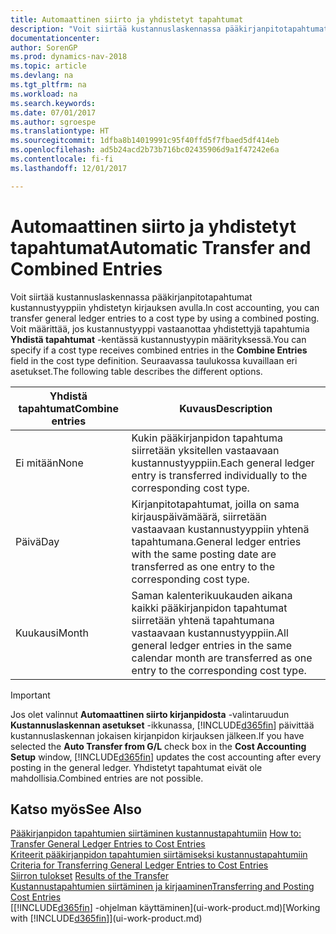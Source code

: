 ```yaml
---
title: Automaattinen siirto ja yhdistetyt tapahtumat
description: "Voit siirtää kustannuslaskennassa pääkirjanpitotapahtumat kustannustyyppiin yhdistetyn kirjauksen avulla. Voit määrittää, vastaanottaako kustannustyyppi yhdistettyjä tapahtumia kustannustyypin määrityksen **Yhdistä tapahtumat** -kentässä. Seuraavassa taulukossa kuvaillaan eri asetukset."
documentationcenter: 
author: SorenGP
ms.prod: dynamics-nav-2018
ms.topic: article
ms.devlang: na
ms.tgt_pltfrm: na
ms.workload: na
ms.search.keywords: 
ms.date: 07/01/2017
ms.author: sgroespe
ms.translationtype: HT
ms.sourcegitcommit: 1dfba8b14019991c95f40ffd5f7fbaed5df414eb
ms.openlocfilehash: ad5b24acd2b73b716bc02435906d9a1f47242e6a
ms.contentlocale: fi-fi
ms.lasthandoff: 12/01/2017

---
```

# <a name="automatic-transfer-and-combined-entries"></a><span data-ttu-id="7a06b-105">Automaattinen siirto ja yhdistetyt tapahtumat</span><span class="sxs-lookup"><span data-stu-id="7a06b-105">Automatic Transfer and Combined Entries</span></span>
<span data-ttu-id="7a06b-106">Voit siirtää kustannuslaskennassa pääkirjanpitotapahtumat kustannustyyppiin yhdistetyn kirjauksen avulla.</span><span class="sxs-lookup"><span data-stu-id="7a06b-106">In cost accounting, you can transfer general ledger entries to a cost type by using a combined posting.</span></span> <span data-ttu-id="7a06b-107">Voit määrittää, jos kustannustyyppi vastaanottaa yhdistettyjä tapahtumia **Yhdistä tapahtumat** -kentässä kustannustyypin määrityksessä.</span><span class="sxs-lookup"><span data-stu-id="7a06b-107">You can specify if a cost type receives combined entries in the **Combine Entries** field in the cost type definition.</span></span> <span data-ttu-id="7a06b-108">Seuraavassa taulukossa kuvaillaan eri asetukset.</span><span class="sxs-lookup"><span data-stu-id="7a06b-108">The following table describes the different options.</span></span>  

|<span data-ttu-id="7a06b-109">Yhdistä tapahtumat</span><span class="sxs-lookup"><span data-stu-id="7a06b-109">Combine entries</span></span>|<span data-ttu-id="7a06b-110">Kuvaus</span><span class="sxs-lookup"><span data-stu-id="7a06b-110">Description</span></span>|  
|---------------------|-----------------|  
|<span data-ttu-id="7a06b-111">Ei mitään</span><span class="sxs-lookup"><span data-stu-id="7a06b-111">None</span></span>|<span data-ttu-id="7a06b-112">Kukin pääkirjanpidon tapahtuma siirretään yksitellen vastaavaan kustannustyyppiin.</span><span class="sxs-lookup"><span data-stu-id="7a06b-112">Each general ledger entry is transferred individually to the corresponding cost type.</span></span>|  
|<span data-ttu-id="7a06b-113">Päivä</span><span class="sxs-lookup"><span data-stu-id="7a06b-113">Day</span></span>|<span data-ttu-id="7a06b-114">Kirjanpitotapahtumat, joilla on sama kirjauspäivämäärä, siirretään vastaavaan kustannustyyppiin yhtenä tapahtumana.</span><span class="sxs-lookup"><span data-stu-id="7a06b-114">General ledger entries with the same posting date are transferred as one entry to the corresponding cost type.</span></span>|  
|<span data-ttu-id="7a06b-115">Kuukausi</span><span class="sxs-lookup"><span data-stu-id="7a06b-115">Month</span></span>|<span data-ttu-id="7a06b-116">Saman kalenterikuukauden aikana kaikki pääkirjanpidon tapahtumat siirretään yhtenä tapahtumana vastaavaan kustannustyyppiin.</span><span class="sxs-lookup"><span data-stu-id="7a06b-116">All general ledger entries in the same calendar month are transferred as one entry to the corresponding cost type.</span></span>|  

> [!IMPORTANT]  
>  <span data-ttu-id="7a06b-117">Jos olet valinnut **Automaattinen siirto kirjanpidosta** -valintaruudun **Kustannuslaskennan asetukset** -ikkunassa, [!INCLUDE[d365fin](includes/d365fin_md.md)] päivittää kustannuslaskennan jokaisen kirjanpidon kirjauksen jälkeen.</span><span class="sxs-lookup"><span data-stu-id="7a06b-117">If you have selected the **Auto Transfer from G/L** check box in the **Cost Accounting Setup** window, [!INCLUDE[d365fin](includes/d365fin_md.md)] updates the cost accounting after every posting in the general ledger.</span></span> <span data-ttu-id="7a06b-118">Yhdistetyt tapahtumat eivät ole mahdollisia.</span><span class="sxs-lookup"><span data-stu-id="7a06b-118">Combined entries are not possible.</span></span>  

## <a name="see-also"></a><span data-ttu-id="7a06b-119">Katso myös</span><span class="sxs-lookup"><span data-stu-id="7a06b-119">See Also</span></span>  
 <span data-ttu-id="7a06b-120">[Pääkirjanpidon tapahtumien siirtäminen kustannustapahtumiin](finance-how-to-transfer-general-ledger-entries-to-cost-entries.md) </span><span class="sxs-lookup"><span data-stu-id="7a06b-120">[How to: Transfer General Ledger Entries to Cost Entries](finance-how-to-transfer-general-ledger-entries-to-cost-entries.md) </span></span>  
 <span data-ttu-id="7a06b-121">[Kriteerit pääkirjanpidon tapahtumien siirtämiseksi kustannustapahtumiin](finance-criteria-for-transferring-general-ledger-entries-to-cost-entries.md) </span><span class="sxs-lookup"><span data-stu-id="7a06b-121">[Criteria for Transferring General Ledger Entries to Cost Entries](finance-criteria-for-transferring-general-ledger-entries-to-cost-entries.md) </span></span>  
 <span data-ttu-id="7a06b-122">[Siirron tulokset](finance-results-of-the-transfer.md) </span><span class="sxs-lookup"><span data-stu-id="7a06b-122">[Results of the Transfer](finance-results-of-the-transfer.md) </span></span>  
 [<span data-ttu-id="7a06b-123">Kustannustapahtumien siirtäminen ja kirjaaminen</span><span class="sxs-lookup"><span data-stu-id="7a06b-123">Transferring and Posting Cost Entries</span></span>](finance-transfer-and-post-cost-entries.md)  
 <span data-ttu-id="7a06b-124">[[!INCLUDE[d365fin](includes/d365fin_md.md)] -ohjelman käyttäminen](ui-work-product.md)</span><span class="sxs-lookup"><span data-stu-id="7a06b-124">[Working with [!INCLUDE[d365fin](includes/d365fin_md.md)]](ui-work-product.md)</span></span>

